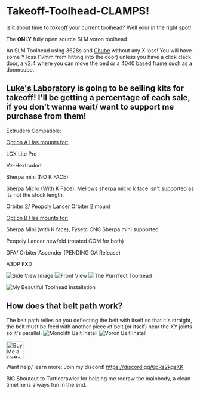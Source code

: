 # Takeoff-Toolhead-CLAMPS!
Is it about time to *takeoff* your current toolhead? Well your in the right spot!

The **ONLY** fully open source SLM voron toolhead

An SLM Toolhead using 3628s and [Chube](https://chubehotend.com) without any X loss! You will have some Y loss (17mm from hitting into the door) unless you have a click clack door, a v2.4 where you can move the bed or a 4040 based frame such as a doomcube.

## [Luke's Laboratory](https://lukeslabonline.com/) is going to be selling kits for takeoff! I'll be getting a percentage of each sale, if you don't wanna wait/ want to support me purchase from them!

Extruders Compatible:

<u>Option A Has mounts for:</u>


LGX Lite Pro

Vz-Hextrudort

Sherpa mini (NO K FACE)

Sherpa Micro (With K Face). Mellows sherpa micro k face isn't supported as its not the stock length.

Orbiter 2/ Peopoly Lancer Orbiter 2 mount


<u>Option B Has mounts for: </u>

Sherpa Mini (with K face), Fysetc CNC Sherpa mini supported 

Peopoly Lancer new/old (rotated COM for both)

DFA/ Orbiter Ascender (PENDING OA Release)

A3DP FXD 

![Side View Image](Images/Takeoff%20Side%20Shot.png)
![Front View](Images/Takeoff%20Front%20View.png)
![The Purrrfect Toolhead](Images/Purrrfect%20Top%20Plate.png)

![My Beautiful Toolhead installation](Images/Burgos%20install.jpg)

## How does that belt path work?
The belt path relies on you deflecting the belt with itself so that it's straight, the belt must be feed with another piece of belt (or itself) near the XY joints so it's parallel.
![Monolith Belt Install](Images/Monolith%20Belt%20Path.png)
![Voron Belt Install](Images/Voron%20Belt%20Path.png)

<a href='https://ko-fi.com/burgo' target='_blank'><img height='46' style='border:0px;height:46px;' src='https://az743702.vo.msecnd.net/cdn/kofi3.png?v=0' border='0' alt='Buy Me a Coffee at ko-fi.com' /></a> 

Want help/ learn more: Join my discord!
https://discord.gg/6pRs2kgsKK

BIG Shoutout to Turtlecrawler for helping me redraw the mainbody, a clean timeline is always fun in the end.
